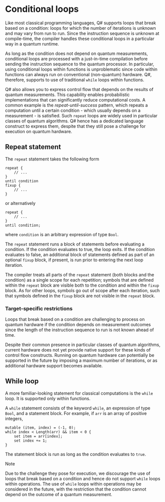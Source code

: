 # Conditional loops

Like most classical programming languages, Q# supports loops that break based on a condition: loops for which the number of iterations is unknown and may vary from run to run. Since the instruction sequence is unknown at compile-time, the compiler handles these conditional loops in a particular way in a quantum runtime. 

As long as the condition does not depend on quantum measurements, conditional loops are processed with a just-in-time compilation before sending the instruction sequence to the quantum processor. 
In particular, using conditional loops within functions is unproblematic since code within functions can always run on conventional (non-quantum) hardware. 
Q#, therefore, supports to use of traditional `while` loops within functions. 

Q# also allows you to express control flow that depends on the results of quantum measurements.
This capability enables probabilistic implementations that can significantly reduce computational costs.
A common example is the *repeat-until-success* pattern, which repeats a computation until a certain condition - which usually depends on a measurement - is satisfied. 
Such `repeat` loops are widely used in particular classes of quantum algorithms.  Q# hence has a dedicated language construct to express them, despite that they still pose a challenge for execution on quantum hardware. 

## Repeat statement

The `repeat` statement takes the following form

```qsharp
repeat {
    // ...
}
until condition
fixup {
    // ...
}
```

or alternatively

```qsharp
repeat {
    // ...
}
until condition;
```

where `condition` is an arbitrary expression of type `Bool`.

The `repeat` statement runs a block of statements before evaluating a condition. If the condition evaluates to true, the loop exits. If the condition evaluates to false, an additional block of statements defined as part of an optional `fixup` block, if present, is run prior to entering the next loop iteration. 

The compiler treats all parts of the `repeat` statement (both blocks and the condition) as a single scope for each repetition; symbols that are defined within the `repeat` block are visible both to the condition and within the `fixup` block. As for other loops, symbols go out of scope after each iteration, such that symbols defined in the `fixup` block are not visible in the `repeat` block.

### Target-specific restrictions

Loops that break based on a condition are challenging to process on quantum hardware if the condition depends on measurement outcomes since the length of the instruction sequence to run is not known ahead of time. 

Despite their common presence in particular classes of quantum algorithms, current hardware does not yet provide native support for these kinds of control flow constructs. Running on quantum hardware can potentially be supported in the future by imposing a maximum number of iterations, or as additional hardware support becomes available.

## While loop

A more familiar-looking statement for classical computations is the `while` loop. It is supported only within functions. 

A `while` statement consists of the keyword `while`, an expression of type `Bool`, and a statement block. 
For example, if `arr` is an array of positive integers,

```qsharp
mutable (item, index) = (-1, 0);
while index < Length(arr) && item < 0 {
    set item = arr[index];
    set index += 1;
}
```

The statement block is run as long as the condition evaluates to `true`.

> [!NOTE]
> Due to the challenge they pose for execution, we discourage the use of loops that break based on a condition and hence do not support `while` loops within operations. The use of `while` loops within operations may be considered in the future, with the restriction that the condition cannot depend on the outcome of a quantum measurement. 


